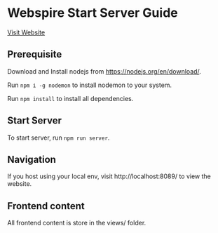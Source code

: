 # Webspire Start Server Guide
[Visit Website](https://webspire-dev.herokuapp.com/)
## Prerequisite
Download and Install nodejs from https://nodejs.org/en/download/.

Run `npm i -g nodemon` to install nodemon to your system.

Run `npm install` to install all dependencies.

## Start Server
To start server, run `npm run server`.

## Navigation
If you host using your local env, visit http://localhost:8089/ to view the website.

## Frontend content
All frontend content is store in the views/ folder.